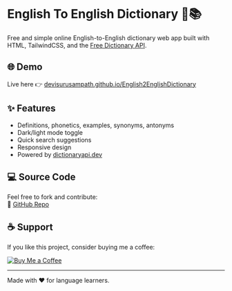 # English To English Dictionary 🧠📚

Free and simple online English-to-English dictionary web app built with HTML, TailwindCSS, and the [Free Dictionary API](https://dictionaryapi.dev).

## 🌐 Demo

Live here 👉 [devisurusampath.github.io/English2EnglishDictionary](https://devisurusampath.github.io/English2EnglishDictionary)

## ✨ Features

- Definitions, phonetics, examples, synonyms, antonyms
- Dark/light mode toggle
- Quick search suggestions
- Responsive design
- Powered by [dictionaryapi.dev](https://dictionaryapi.dev)

## 💻 Source Code

Feel free to fork and contribute:  
🔗 [GitHub Repo](https://github.com/DevIsuruSampath/English2EnglishDictionary)

## ☕ Support

If you like this project, consider buying me a coffee:

[![Buy Me a Coffee](https://img.shields.io/badge/Buy%20Me%20a%20Coffee-%23ff813f.svg?style=for-the-badge&logo=buy-me-a-coffee&logoColor=white)](https://www.buymeacoffee.com/devisurusampath)

---

Made with ❤️ for language learners.
